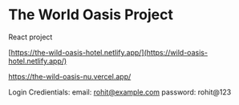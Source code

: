 # The World Oasis Project

React project

[https://the-wild-oasis-hotel.netlify.app/](https://wild-oasis-hotel.netlify.app/)

https://the-wild-oasis-nu.vercel.app/


Login Credientials:
email: rohit@example.com
password: rohit@123
